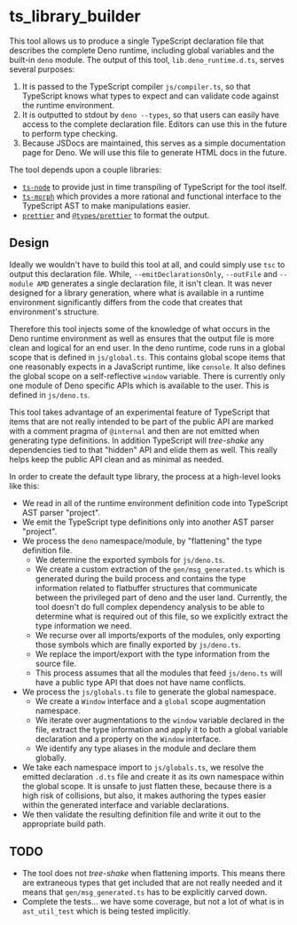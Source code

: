 # ts_library_builder

This tool allows us to produce a single TypeScript declaration file that
describes the complete Deno runtime, including global variables and the built-in
`deno` module. The output of this tool, `lib.deno_runtime.d.ts`, serves several
purposes:

1. It is passed to the TypeScript compiler `js/compiler.ts`, so that TypeScript
   knows what types to expect and can validate code against the runtime
   environment.
2. It is outputted to stdout by `deno --types`, so that users can easily have
   access to the complete declaration file. Editors can use this in the future
   to perform type checking.
3. Because JSDocs are maintained, this serves as a simple documentation page for
   Deno. We will use this file to generate HTML docs in the future.

The tool depends upon a couple libraries:

- [`ts-node`](https://www.npmjs.com/package/ts-node) to provide just in time
  transpiling of TypeScript for the tool itself.
- [`ts-morph`](https://www.npmjs.com/package/ts-morph) which provides a more
  rational and functional interface to the TypeScript AST to make manipulations
  easier.
- [`prettier`](https://www.npmjs.com/package/prettier) and
  [`@types/prettier`](https://www.npmjs.com/package/@types/prettier) to format
  the output.

## Design

Ideally we wouldn't have to build this tool at all, and could simply use `tsc`
to output this declaration file. While, `--emitDeclarationsOnly`, `--outFile`
and `--module AMD` generates a single declaration file, it isn't clean. It was
never designed for a library generation, where what is available in a runtime
environment significantly differs from the code that creates that environment's
structure.

Therefore this tool injects some of the knowledge of what occurs in the Deno
runtime environment as well as ensures that the output file is more clean and
logical for an end user. In the deno runtime, code runs in a global scope that
is defined in `js/global.ts`. This contains global scope items that one
reasonably expects in a JavaScript runtime, like `console`. It also defines the
global scope on a self-reflective `window` variable. There is currently only one
module of Deno specific APIs which is available to the user. This is defined in
`js/deno.ts`.

This tool takes advantage of an experimental feature of TypeScript that items
that are not really intended to be part of the public API are marked with a
comment pragma of `@internal` and then are not emitted when generating type
definitions. In addition TypeScript will _tree-shake_ any dependencies tied to
that "hidden" API and elide them as well. This really helps keep the public API
clean and as minimal as needed.

In order to create the default type library, the process at a high-level looks
like this:

- We read in all of the runtime environment definition code into TypeScript AST
  parser "project".
- We emit the TypeScript type definitions only into another AST parser
  "project".
- We process the `deno` namespace/module, by "flattening" the type definition
  file.
  - We determine the exported symbols for `js/deno.ts`.
  - We create a custom extraction of the `gen/msg_generated.ts` which is
    generated during the build process and contains the type information related
    to flatbuffer structures that communicate between the privileged part of
    deno and the user land. Currently, the tool doesn't do full complex
    dependency analysis to be able to determine what is required out of this
    file, so we explicitly extract the type information we need.
  - We recurse over all imports/exports of the modules, only exporting those
    symbols which are finally exported by `js/deno.ts`.
  - We replace the import/export with the type information from the source file.
  - This process assumes that all the modules that feed `js/deno.ts` will have a
    public type API that does not have name conflicts.
- We process the `js/globals.ts` file to generate the global namespace.
  - We create a `Window` interface and a `global` scope augmentation namespace.
  - We iterate over augmentations to the `window` variable declared in the file,
    extract the type information and apply it to both a global variable
    declaration and a property on the `Window` interface.
  - We identify any type aliases in the module and declare them globally.
- We take each namespace import to `js/globals.ts`, we resolve the emitted
  declaration `.d.ts` file and create it as its own namespace within the global
  scope. It is unsafe to just flatten these, because there is a high risk of
  collisions, but also, it makes authoring the types easier within the generated
  interface and variable declarations.
- We then validate the resulting definition file and write it out to the
  appropriate build path.

## TODO

- The tool does not _tree-shake_ when flattening imports. This means there are
  extraneous types that get included that are not really needed and it means
  that `gen/msg_generated.ts` has to be explicitly carved down.
- Complete the tests... we have some coverage, but not a lot of what is in
  `ast_util_test` which is being tested implicitly.
